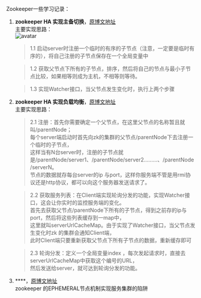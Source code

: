 Zookeeper一些学习记录：<br>
1. **zookeeper HA 实现主备切换**，[原博文地址](http://blog.sina.com.cn/s/blog_1312c919b0102v1a9.html)<br>
   主要实现思路：<br>
   ![avatar](https://github.com/Xlinlin/SpringCloud-Demo/blob/master/SpringCloud-Zookeeper/img/HA.png)
   >1.1 启动server时注册一个临时的有序的子节点（注意，一定要是临时有序的），将自己注册的子节点保存在一个全局变量中<br>
   
   >1.2 获取父节点下所有的子节点，排序，然后将自己的节点与最小子节点比较，如果相等则成为主机，不相等则等待。<br>
   
   >1.3 实现Watcher接口，当父节点发生变化时，执行上两个步骤<br>
2. **zookeeper HA 实现负载均衡**，[原博文地址](http://blog.sina.com.cn/s/blog_1312c919b0102v1aa.html)<br>
   主要实现思路：<br>
   >2.1 注册：首先你需要确定一个父节点，在这里父节点的名称暂且就叫/parentNode；<br>
   每个server端启动时首先向zk的集群的父节点/parentNode下去注册一个临时的子节点，<br>
   这样当有N台server时，注册的子节点就是/parentNode/server1、/parentNode/server2.........、/parentNode/serverN。<br>
   节点的数据就存每台server的ip 与port，这样你服务端不管是用rmi协议还是http协议，都可以向这个服务器发送请求了。<br>
   
   >2.2 获取服务列表：在Client端实现轮询分发的功能，实现Watcher接口，这会让你实时的监控服务端的变化。<br>
   首先去获取父节点/parentNode下所有的子节点，得到之前存的ip与port，然后将这些列表缓存到一map中，<br>
   这里就叫serverUrlCacheMap。由于实现了Watcher接口，当父节点发生变化时zk 的集群会通知Client端，<br>
   此时Client端只要重新获取父节点下所有子节点的数据，重新缓存即可<br>
   
   >2.3 轮询分发：定义一个全局变量index ，每次发起请求时，直接去serverUrlCacheMap中获取这个编号的URL，<br>
   然后发送给server，就可达到轮询分发的功能。<br>
3. ****，[原博文地址](https://yq.aliyun.com/articles/227260)<br>zookeeper 的EPHEMERAL节点机制实现服务集群的陷阱